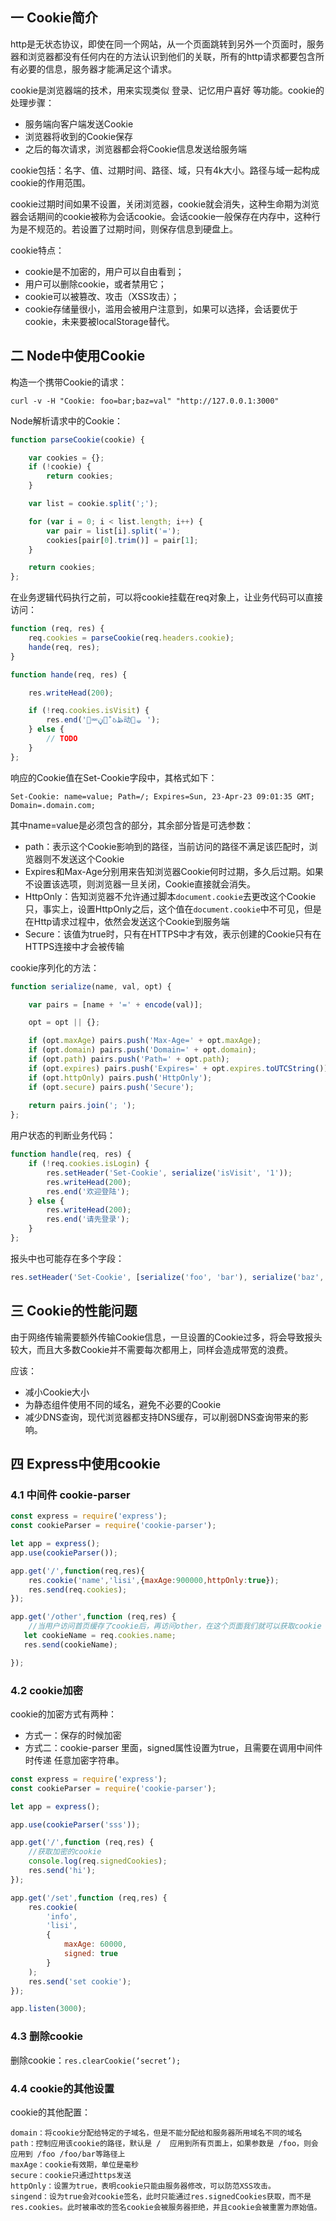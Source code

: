 ## 一 Cookie简介

http是无状态协议，即使在同一个网站，从一个页面跳转到另外一个页面时，服务器和浏览器都没有任何内在的方法认识到他们的关联，所有的http请求都要包含所有必要的信息，服务器才能满足这个请求。

cookie是浏览器端的技术，用来实现类似 登录、记忆用户喜好 等功能。cookie的处理步骤：
- 服务端向客户端发送Cookie
- 浏览器将收到的Cookie保存
- 之后的每次请求，浏览器都会将Cookie信息发送给服务端

cookie包括：名字、值、过期时间、路径、域，只有4k大小。路径与域一起构成cookie的作用范围。  

cookie过期时间如果不设置，关闭浏览器，cookie就会消失，这种生命期为浏览器会话期间的cookie被称为会话cookie。会话cookie一般保存在内存中，这种行为是不规范的。若设置了过期时间，则保存信息到硬盘上。  

cookie特点：
- cookie是不加密的，用户可以自由看到；
- 用户可以删除cookie，或者禁用它；
- cookie可以被篡改、攻击（XSS攻击）；
- cookie存储量很小，滥用会被用户注意到，如果可以选择，会话要优于cookie，未来要被localStorage替代。

## 二 Node中使用Cookie

构造一个携带Cookie的请求：
```
curl -v -H "Cookie: foo=bar;baz=val" "http://127.0.0.1:3000"
```

Node解析请求中的Cookie：
```js
function parseCookie(cookie) {

    var cookies = {};
    if (!cookie) {
        return cookies;
    }

    var list = cookie.split(';');

    for (var i = 0; i < list.length; i++) {
        var pair = list[i].split('=');
        cookies[pair[0].trim()] = pair[1];
    }

    return cookies;
};
```

在业务逻辑代码执行之前，可以将cookie挂载在req对象上，让业务代码可以直接访问：
```js
function (req, res) {
    req.cookies = parseCookie(req.headers.cookie);
    hande(req, res);
}

function hande(req, res) {

    res.writeHead(200);

    if (!req.cookies.isVisit) {
        res.end('࣌ᆓڼᅃْઠڟ动࿿ᇴ ');
    } else {
        // TODO
    }
};
```

响应的Cookie值在Set-Cookie字段中，其格式如下：
```
Set-Cookie: name=value; Path=/; Expires=Sun, 23-Apr-23 09:01:35 GMT; Domain=.domain.com;
```

其中name=value是必须包含的部分，其余部分皆是可选参数：
- path：表示这个Cookie影响到的路径，当前访问的路径不满足该匹配时，浏览器则不发送这个Cookie
- Expires和Max-Age分别用来告知浏览器Cookie何时过期，多久后过期。如果不设置该选项，则浏览器一旦关闭，Cookie直接就会消失。
- HttpOnly：告知浏览器不允许通过脚本`document.cookie`去更改这个Cookie只，事实上，设置HttpOnly之后，这个值在`document.cookie`中不可见，但是在Http请求过程中，依然会发送这个Cookie到服务端
- Secure：该值为true时，只有在HTTPS中才有效，表示创建的Cookie只有在HTTPS连接中才会被传输

cookie序列化的方法：
```js
function serialize(name, val, opt) {

    var pairs = [name + '=' + encode(val)];

    opt = opt || {};

    if (opt.maxAge) pairs.push('Max-Age=' + opt.maxAge);
    if (opt.domain) pairs.push('Domain=' + opt.domain);
    if (opt.path) pairs.push('Path=' + opt.path);
    if (opt.expires) pairs.push('Expires=' + opt.expires.toUTCString());
    if (opt.httpOnly) pairs.push('HttpOnly');
    if (opt.secure) pairs.push('Secure');
    
    return pairs.join('; ');
};
```

用户状态的判断业务代码：
```js
function handle(req, res) {
    if (!req.cookies.isLogin) {
        res.setHeader('Set-Cookie', serialize('isVisit', '1'));
        res.writeHead(200);
        res.end('欢迎登陆');
    } else {
        res.writeHead(200);
        res.end('请先登录');
    }
};
```

报头中也可能存在多个字段：
```js
res.setHeader('Set-Cookie', [serialize('foo', 'bar'), serialize('baz', 'val')]);
```

## 三 Cookie的性能问题

由于网络传输需要额外传输Cookie信息，一旦设置的Cookie过多，将会导致报头较大，而且大多数Cookie并不需要每次都用上，同样会造成带宽的浪费。  

应该：
- 减小Cookie大小
- 为静态组件使用不同的域名，避免不必要的Cookie
- 减少DNS查询，现代浏览器都支持DNS缓存，可以削弱DNS查询带来的影响。


## 四 Express中使用cookie

### 4.1 中间件 cookie-parser

```JavaScript
const express = require('express');
const cookieParser = require('cookie-parser');

let app = express();
app.use(cookieParser());

app.get('/',function(req,res){
    res.cookie('name','lisi',{maxAge:900000,httpOnly:true});
    res.send(req.cookies);
});

app.get('/other',function (req,res) {
    //当用户访问首页缓存了cookie后，再访问other，在这个页面我们就可以获取cookie
   let cookieName = req.cookies.name;
   res.send(cookieName);

});
```

### 4.2 cookie加密

cookie的加密方式有两种：
- 方式一：保存的时候加密
- 方式二：cookie-parser 里面，signed属性设置为true，且需要在调用中间件时传递 任意加密字符串。
```JavaScript
const express = require('express');
const cookieParser = require('cookie-parser');

let app = express();

app.use(cookieParser('sss'));

app.get('/',function (req,res) {
    //获取加密的cookie
    console.log(req.signedCookies);
    res.send('hi');
});

app.get('/set',function (req,res) {
    res.cookie(
        'info',
        'lisi',
        {
            maxAge: 60000,
            signed: true
        }
    );
    res.send('set cookie');
});

app.listen(3000);

```
### 4.3 删除cookie

删除cookie：`res.clearCookie(‘secret’);`

### 4.4 cookie的其他设置

cookie的其他配置：
```
domain：将cookie分配给特定的子域名，但是不能分配给和服务器所用域名不同的域名
path：控制应用该cookie的路径，默认是 /  应用到所有页面上，如果参数是 /foo，则会应用到 /foo /foo/bar等路径上
maxAge：cookie有效期，单位是毫秒
secure：cookie只通过https发送
httpOnly：设置为true，表明cookie只能由服务器修改，可以防范XSS攻击。
singend：设为true会对cookie签名，此时只能通过res.signedCookies获取，而不是res.cookies。此时被串改的签名cookie会被服务器拒绝，并且cookie会被重置为原始值。
```